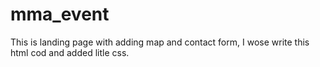 # mma_event
This is landing page with adding map and contact form, I wose write this html cod and added litle css.
